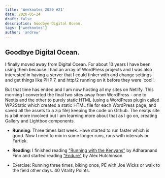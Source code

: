 ```yaml
---
title: 'Weeknotes 2020 #21'
date: 2020-05-24
draft: false
description: Goodbye Digital Ocean.
tags: ['weeknotes']
author: 'andrew'
---
```


## Goodbye Digital Ocean.

I finally moved away from Digital Ocean. For about 10 years I have been using them because I had an array of WordPress projects and I was also interested in having a server that I could tinker with and change settings and get things like PHP 7, and http/2 running on it before they were 'cool'.

But that time has ended and I am now hosting all my sites on Netlify. This morning I converted the final two sites away from WordPress - one to Nextjs and the other to purely static HTML (using a WordPress plugin called WP2Static which created a static HTML file for each WordPress page, and saved all the assets to a zip file) keeping the code on Github. The nextjs site is a bit more involved but I am learning more about that as I go on, creating Gallery and Lightbox components.

-   **Running**: Three times last week. Have started to run faster which is good. Now I need to mix in some longer runs, runs with intervals or Fartlek.

-   **Reading**: I finished reading ["Running with the Kenyans"](https://www.amazon.co.uk/dp/B0077ROL40/ref=dp-kindle-redirect?_encoding=UTF8&btkr=1) by Adharanand Finn and started reading ["Endure"](https://www.amazon.co.uk/Endure-Curiously-Elastic-Limits-Performance-ebook/dp/B074S3863Q/) by Alex Hutchinson.

-   Exercise: Running three times, biking once, PE with Joe Wicks or walk to the field other days. 40 Vitality Points.
